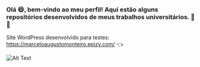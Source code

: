 ### Olá 😄, bem-vindo ao meu perfil! Aqui estão alguns repositórios desenvolvidos de meus trabalhos universitários. 👋:blush:
Site WordPress desenvolvido para testes: https://marceloaugustomonteiro.epizy.com/ :point_left:

![Alt Text](https://media.giphy.com/media/OkJat1YNdoD3W/giphy.gif)







<!--
**MarceloAugustoMonteiro/MarceloAugustoMonteiro** is a ✨ _special_ ✨ repository because its `README.md` (this file) appears on your GitHub profile.

Here are some ideas to get you started:

- 🔭 I’m currently working on ...
- 🌱 I’m currently learning ...
- 👯 I’m looking to collaborate on ...
- 🤔 I’m looking for help with ...
- 💬 Ask me about ...
- 📫 How to reach me: ...
- 😄 Pronouns: ...
- ⚡ Fun fact: ...
-->
